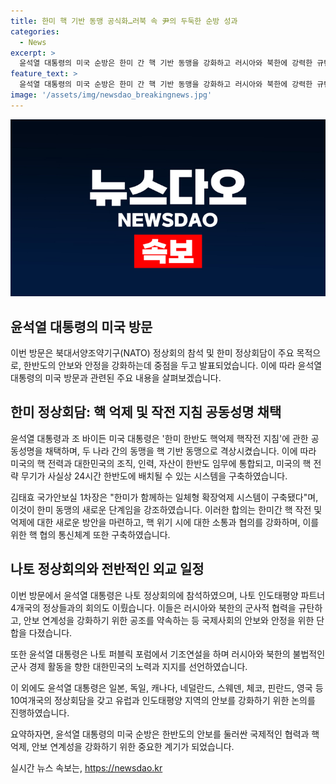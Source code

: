 ```yaml
---
title: 한미 핵 기반 동맹 공식화…러북 속 尹의 두둑한 순방 성과
categories:
  - News
excerpt: >
  윤석열 대통령의 미국 순방은 한미 간 핵 기반 동맹을 강화하고 러시아와 북한에 강력한 규탄 메시지를 전하는 동시에 한미동맹을 보다 공고히 하는 데 주안점을 뒀다. 특히 한반도 핵 억제와 관련해 미국의 핵 전력이 한반도 임무에 배정되고, 한국의 조직·인력·자산이 미국 핵 자산 운용에 참여하는 내용을 담은 한미 한반도 핵억제 핵작전 지침 공동성명을 채택해 관계를 격상시켰다. 이로써 일체형 확장억제 시스템이 구축되었고, 미국과의 핵 협의 절차를 정립하며 핵 위기 시 소통이 가능하고 보안이 유지되는 핵 협의 통신체계도 구축했다. 
feature_text: >
  윤석열 대통령의 미국 순방은 한미 간 핵 기반 동맹을 강화하고 러시아와 북한에 강력한 규탄 메시지를 전하는 동시에 한미동맹을 보다 공고히 하는 데 주안점을 뒀다. 특히 한반도 핵 억제와 관련해 미국의 핵 전력이 한반도 임무에 배정되고, 한국의 조직·인력·자산이 미국 핵 자산 운용에 참여하는 내용을 담은 한미 한반도 핵억제 핵작전 지침 공동성명을 채택해 관계를 격상시켰다. 이로써 일체형 확장억제 시스템이 구축되었고, 미국과의 핵 협의 절차를 정립하며 핵 위기 시 소통이 가능하고 보안이 유지되는 핵 협의 통신체계도 구축했다. 
image: '/assets/img/newsdao_breakingnews.jpg'
---
```


<p><img src="/assets/img/newsdao_breakingnews.jpg" alt="bookingtag 속보" /></p>

<h2 data-ke-size="size26">윤석열 대통령의 미국 방문</h2>

<p>이번 방문은 북대서양조약기구(NATO) 정상회의 참석 및 한미 정상회담이 주요 목적으로, 한반도의 안보와 안정을 강화하는데 중점을 두고 발표되었습니다. 이에 따라 윤석열 대통령의 미국 방문과 관련된 주요 내용을 살펴보겠습니다.</p>

<h2 data-ke-size="size24">한미 정상회담: 핵 억제 및 작전 지침 공동성명 채택</h2>

<p>윤석열 대통령과 조 바이든 미국 대통령은 '한미 한반도 핵억제 핵작전 지침'에 관한 공동성명을 채택하며, 두 나라 간의 동맹을 핵 기반 동맹으로 격상시켰습니다. 이에 따라 미국의 핵 전력과 대한민국의 조직, 인력, 자산이 한반도 임무에 통합되고, 미국의 핵 전략 무기가 사실상 24시간 한반도에 배치될 수 있는 시스템을 구축하였습니다.</p>

<p>김태효 국가안보실 1차장은 "한미가 함께하는 일체형 확장억제 시스템이 구축됐다"며, 이것이 한미 동맹의 새로운 단계임을 강조하였습니다. 이러한 합의는 한미간 핵 작전 및 억제에 대한 새로운 방안을 마련하고, 핵 위기 시에 대한 소통과 협의를 강화하며, 이를 위한 핵 협의 통신체계 또한 구축하였습니다.</p>

<h2 data-ke-size="size24">나토 정상회의와 전반적인 외교 일정</h2>

<p>이번 방문에서 윤석열 대통령은 나토 정상회의에 참석하였으며, 나토 인도태평양 파트너 4개국의 정상들과의 회의도 이뤘습니다. 이들은 러시아와 북한의 군사적 협력을 규탄하고, 안보 연계성을 강화하기 위한 공조를 약속하는 등 국제사회의 안보와 안정을 위한 단합을 다졌습니다.</p>

<p>또한 윤석열 대통령은 나토 퍼블릭 포럼에서 기조연설을 하며 러시아와 북한의 불법적인 군사 경제 활동을 향한 대한민국의 노력과 지지를 선언하였습니다.</p>

<p>이 외에도 윤석열 대통령은 일본, 독일, 캐나다, 네덜란드, 스웨덴, 체코, 핀란드, 영국 등 10여개국의 정상회담을 갖고 유럽과 인도태평양 지역의 안보를 강화하기 위한 논의를 진행하였습니다.</p>

<p>요약하자면, 윤석열 대통령의 미국 순방은 한반도의 안보를 둘러싼 국제적인 협력과 핵 억제, 안보 연계성을 강화하기 위한 중요한 계기가 되었습니다.</p>
실시간 뉴스 속보는, <a href="https://newsdao.kr" rel="dofollow">https://newsdao.kr</a>


